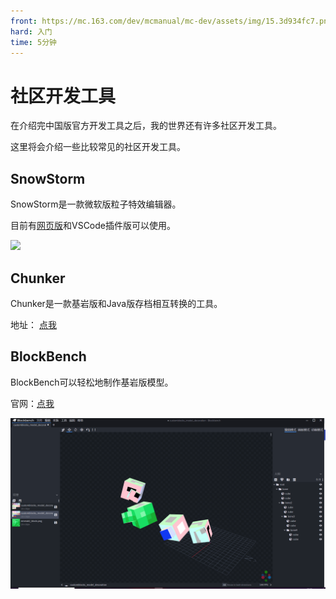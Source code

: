 ```yaml
---
front: https://mc.163.com/dev/mcmanual/mc-dev/assets/img/15.3d934fc7.png
hard: 入门
time: 5分钟
---
```

# 社区开发工具

在介绍完中国版官方开发工具之后，我的世界还有许多社区开发工具。

这里将会介绍一些比较常见的社区开发工具。

## SnowStorm

SnowStorm是一款微软版粒子特效编辑器。

目前有[网页版](https://snowstorm.app/)和VSCode插件版可以使用。

![](./images/14.gif)

## Chunker

Chunker是一款基岩版和Java版存档相互转换的工具。

地址： [点我](https://chunker.app/)

## BlockBench

BlockBench可以轻松地制作基岩版模型。

官网：[点我](https://www.blockbench.net/)

![](./images/15.png)

